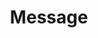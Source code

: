 ---
title: Message
tags: ["message", "communication", "chat", "conversation", "text", "dialogue"]
icon: message
svg: '<svg xmlns="http://www.w3.org/2000/svg" width="24" height="24" fill="none" viewBox="0 0 24 24" stroke-width="1.5" stroke-linecap="round" stroke-linejoin="round" stroke="currentColor"><path d="M3.464 17.828C2 16.657 2 14.771 2 11c0-3.771 0-5.657 1.464-6.828C4.93 3 7.286 3 12 3c4.714 0 7.071 0 8.535 1.172C22 5.343 22 7.229 22 11c0 3.771 0 5.657-1.465 6.828C19.072 19 16.714 19 12 19c-2.51 0-3.8.738-6 2v-2.212c-1.094-.163-1.899-.45-2.536-.96Z"/></svg>'
---